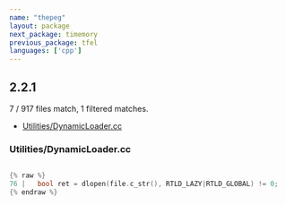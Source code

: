 ```yaml
---
name: "thepeg"
layout: package
next_package: timemory
previous_package: tfel
languages: ['cpp']
---
```

## 2.2.1
7 / 917 files match, 1 filtered matches.

 - [Utilities/DynamicLoader.cc](#utilitiesdynamicloadercc)

### Utilities/DynamicLoader.cc

```cpp

{% raw %}
76 |   bool ret = dlopen(file.c_str(), RTLD_LAZY|RTLD_GLOBAL) != 0;
{% endraw %}

```